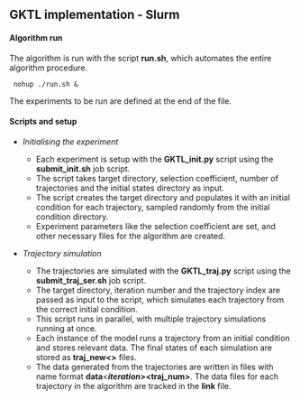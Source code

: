 ## GKTL implementation -  Slurm

#### Algorithm run

The algorithm is run with the script **run.sh**, which automates the entire algorithm procedure.

```
 nohup ./run.sh &
```
  
The experiments to be run are defined at the end of the file.

#### Scripts and setup

* *Initialising the experiment*
	+ Each experiment is setup with the **GKTL_init.py** script using the **submit_init.sh** job script.
	+ The script takes target directory, selection coefficient, number of trajectories and the initial states directory as input.
	+ The script creates the target directory and populates it with an initial condition for each trajectory, sampled randomly from the initial condition directory.
	+ Experiment parameters like the selection coefficient are set, and other necessary files for the algorithm are created.

* *Trajectory simulation*
	+ The trajectories are simulated with the **GKTL_traj.py** script using the **submit_traj_ser.sh** job script.
	+ The target directory, iteration number and the trajectory index are passed as input to the script, which simulates each trajectory from the correct initial condition.
	+ This script runs in parallel, with multiple trajectory simulations running at once.
	+ Each instance of the model runs a trajectory from an initial condition and stores relevant data. The final states of each simulation are stored as **traj_new\<>** files.
	+ The data generated from the trajectories are written in files with name format **data**_\<**iteration>**_**\<traj_num>**. The data files for each trajectory in the algorithm are tracked in the **link** file.
 